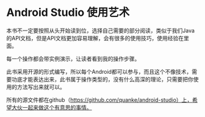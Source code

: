 # Android Studio 使用艺术

本书不一定要按照从头开始读到位，选择自己需要的部分阅读，类似于我们Java的API文档，但是API文档更加容易理解，会有很多的使用技巧，使用经验在里面。

每一个操作都会带实例演示，让读者看到我的操作步骤。

此书采用开源的形式编写，所以每个Android都可以参与，而且这个不像技术，需要功底才能表达出来，此书属于操作类型的，没有什么高深的理论，只需要把你使用的方法写出来就可以。

所有的源文件都在github（https://github.com/quanke/android-studio）上，希望大伙一起来做这个有意思的事情。